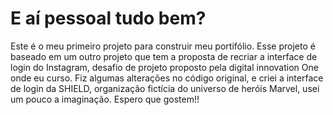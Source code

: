 # E aí pessoal tudo bem?
 Este é o meu primeiro projeto para construir meu portifólio.
 Esse projeto é baseado em um outro projeto que tem a proposta de recriar a interface de login do Instagram, desafio de projeto proposto pela digital innovation One onde eu curso. 
Fiz algumas alterações no código original, e criei a interface de login da SHIELD, organização fictícia do universo de heróis Marvel, usei um pouco a imaginação.
 Espero que gostem!!
